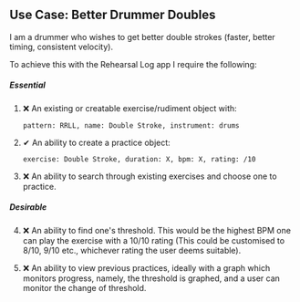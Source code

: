 ## Use Case: Better Drummer Doubles

I am a drummer who wishes to get better double strokes (faster, better timing, consistent velocity).

To achieve this with the Rehearsal Log app I require the following:

##### Essential

1. ❌ An existing or creatable exercise/rudiment object with: 
    ``` 
    pattern: RRLL, name: Double Stroke, instrument: drums 
    ```

2. ✔ An ability to create a practice object: 
    ``` 
    exercise: Double Stroke, duration: X, bpm: X, rating: /10 
    ```

3. ❌ An ability to search through existing exercises and choose one to practice.

##### Desirable

4. ❌ An ability to find one's threshold. This would be the highest BPM one can play the exercise with a
10/10 rating (This could be customised to 8/10, 9/10 etc., whichever rating the user deems suitable).

5. ❌ An ability to view previous practices, ideally with a graph which monitors progress, namely, the threshold is graphed, 
and a user can monitor the change of threshold.


